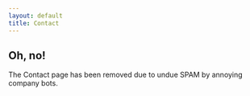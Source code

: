 ```yaml
---
layout: default
title: Contact
---
```


<div class="container py-5">
	<h2 class="text-center mb-4">Oh, no!</h2>
	<p class="text-center text-muted mb-5">The Contact page has been removed due to undue SPAM by annoying company bots.</p>
</div>
